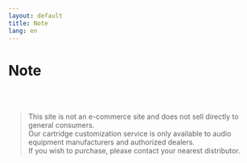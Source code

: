```yaml
---
layout: default
title: Note
lang: en
---
```


# Note

<br><br>

> This site is not an e-commerce site and does not sell directly to general consumers.  
> Our cartridge customization service is only available to audio equipment manufacturers and authorized dealers.  
> If you wish to purchase, please contact your nearest distributor.
